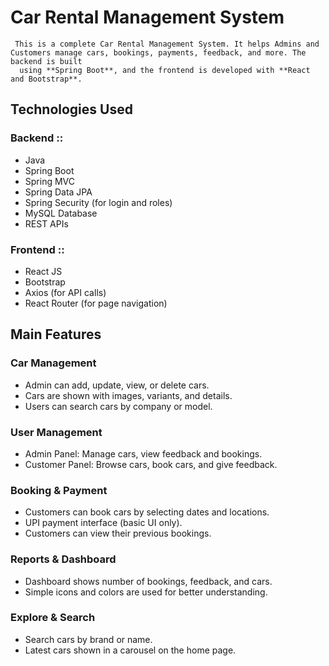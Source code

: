 # Car Rental Management System #
     This is a complete Car Rental Management System. It helps Admins and Customers manage cars, bookings, payments, feedback, and more. The backend is built
      using **Spring Boot**, and the frontend is developed with **React and Bootstrap**.

## Technologies Used ##

### Backend ::
- Java
- Spring Boot
- Spring MVC
- Spring Data JPA
- Spring Security (for login and roles)
- MySQL Database
- REST APIs

### Frontend ::
- React JS
- Bootstrap
- Axios (for API calls)
- React Router (for page navigation)




## Main Features ##

### Car Management
- Admin can add, update, view, or delete cars.
- Cars are shown with images, variants, and details.
- Users can search cars by company or model.

### User Management
- Admin Panel: Manage cars, view feedback and bookings.
- Customer Panel: Browse cars, book cars, and give feedback.

### Booking & Payment
- Customers can book cars by selecting dates and locations.
- UPI payment interface (basic UI only).
- Customers can view their previous bookings.

### Reports & Dashboard
- Dashboard shows number of bookings, feedback, and cars.
- Simple icons and colors are used for better understanding.

### Explore & Search
- Search cars by brand or name.
- Latest cars shown in a carousel on the home page.
